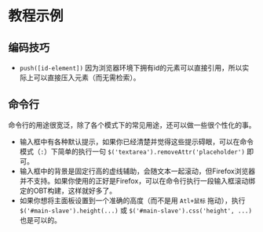 # 教程示例

## 编码技巧

- `push([id-element])` 因为浏览器环境下拥有id的元素可以直接引用，所以实际上可以直接压入元素（而无需检索）。


## 命令行

命令行的用途很宽泛，除了各个模式下的常见用途，还可以做一些很个性化的事。

- 输入框中有各种默认提示，如果你已经清楚并觉得这些提示碍眼，可以在命令模式（`:`）下简单的执行一句 `$('textarea').removeAttr('placeholder')` 即可。
- 输入框中的背景是固定行高的虚线辅助，会随文本一起滚动，但Firefox浏览器并不支持。如果你使用的正好是Firefox，可以在命令行执行一段输入框滚动绑定的OBT构建，这样就好多了。
- 如果你想将主面板设置到一个准确的高度（而不是用 `Atl+鼠标` 拖动），执行 `$('#main-slave').height(...)` 或 `$('#main-slave').css('height', ...)` 也是可以的。
